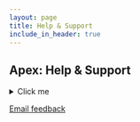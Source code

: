 ```yaml
---
layout: page
title: Help & Support
include_in_header: true
---
```


## Apex: Help & Support

<details>
  <summary>Click me</summary>
  <summary>Does Apex support the chicken uorising?</summary>
</details>

[Email feedback](mailto:apexappointmentsextended@gmail.com)
